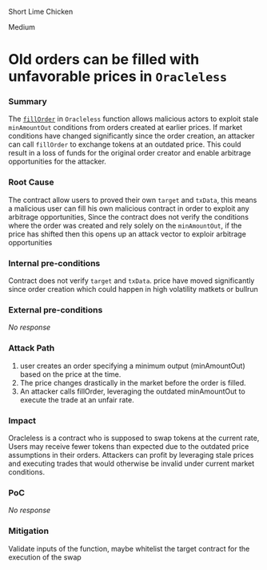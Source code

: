Short Lime Chicken

Medium

# Old orders can be filled with unfavorable prices in `Oracleless`

### Summary

The [`fillOrder`](https://github.com/sherlock-audit/2024-11-oku/blob/ee3f781a73d65e33fb452c9a44eb1337c5cfdbd6/oku-custom-order-types/contracts/automatedTrigger/OracleLess.sol#L103) in `Oracleless` function allows malicious actors to exploit stale `minAmountOut` conditions from orders created at earlier prices. If market conditions have changed significantly since the order creation, an attacker can call `fillOrder` to exchange tokens at an outdated price. This could result in a loss of funds for the original order creator and enable arbitrage opportunities for the attacker.



### Root Cause

The contract allow users to proved their own `target` and `txData`, this means a malicious user can fill his own malicious contract in order to exploit any arbitrage opportunities, Since the contract does not verify the conditions where the order was created and rely solely on the `minAmountOut`, if the price has shifted then this opens up an attack vector to exploir arbitrage opportunities

### Internal pre-conditions

Contract does not verify `target` and `txData`.
price have moved significantly since order creation which could happen in high volatility matkets or bullrun

### External pre-conditions

_No response_

### Attack Path

1. user creates an order specifying a minimum output (minAmountOut) based on the price at the time.
2. The price changes drastically in the market before the order is filled.
3. An attacker calls fillOrder, leveraging the outdated minAmountOut to execute the trade at an unfair rate.

### Impact

Oracleless is a contract who is supposed to swap tokens at the current rate, Users may receive fewer tokens than expected due to the outdated price assumptions in their orders.
Attackers can profit by leveraging stale prices and executing trades that would otherwise be invalid under current market conditions.

### PoC

_No response_

### Mitigation

Validate inputs of the function, maybe whitelist the target contract for the execution of the swap